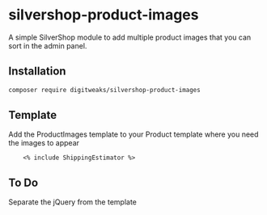 # silvershop-product-images
A simple SilverShop module to add multiple product images that you can sort in the admin panel.

## Installation

```sh
composer require digitweaks/silvershop-product-images
```

## Template

Add the ProductImages template to your Product template where you need the images to appear

```
    <% include ShippingEstimator %>
```

## To Do

Separate the jQuery from the template
